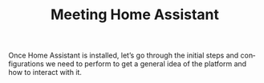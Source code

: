 ﻿---
title: "Meeting Home Assistant"
header:
  image: /assets/posts/en/meeting-home-assistant/header.jpg
  teaser: /assets/posts/en/meeting-home-assistant/teaser.jpg
layout: redirected-en
categories:
  - Fundamentals
  - Platforms
  - Home Assistant
tags:
  - Home Assistant
  - Fundamentals
  - Platforms
  - Homelab
  - Installation
redirect_to: https://domoticarte.com/en/p/getting-started-home-assistant/
lang: en
ref: 13
permalink: /en/meeting-home-assistant/
---

Once Home Assistant is installed, let’s go through the initial steps and configurations we need to perform to get a general idea of the platform and how to interact with it.
